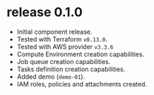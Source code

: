 # release 0.1.0
* Initial component release.
* Tested with Terraform `v0.13.0`.
* Tested with AWS provider `v3.3.6`
* Compute Environment creation capabilities.
* Job queue creation capabilities.
* Tasks definition creation capabilities.
* Added demo (`demo-01`).
* IAM roles, policies and attachments created.